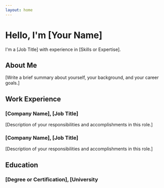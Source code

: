 ```yaml
---
layout: home
---
```


# Hello, I'm [Your Name]

I'm a [Job Title] with experience in [Skills or Expertise]. 

## About Me

[Write a brief summary about yourself, your background, and your career goals.]

## Work Experience

### [Company Name], [Job Title]

[Description of your responsibilities and accomplishments in this role.]

### [Company Name], [Job Title]

[Description of your responsibilities and accomplishments in this role.]

## Education

### [Degree or Certification], [University
